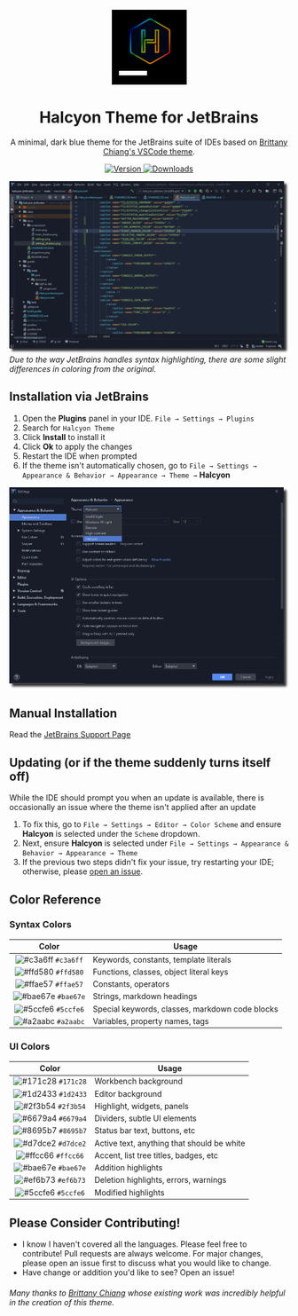 <p align="center">
  <a href="https://plugins.jetbrains.com/plugin/14093-halcyon-theme">
    <img alt="Halcyon Logo" src="https://raw.githubusercontent.com/ADMARIl/halcyon-jetbrains/master/docs/pluginIcon.png" width="135" />
  </a>
</p>
<h1 align="center">
  Halcyon Theme for JetBrains
</h1>
<p align="center">
  A minimal, dark blue theme for the JetBrains suite of IDEs based on <a href="https://github.com/bchiang7/halcyon-vscode">Brittany Chiang's VSCode theme</a>.
</p>
<p align="center">
  <a href="https://plugins.jetbrains.com/plugin/14093-halcyon-theme">
    <img alt="Version" src="https://img.shields.io/jetbrains/plugin/v/14093-halcyon-theme" />
  </a>
  <a href="https://plugins.jetbrains.com/plugin/14093-halcyon-theme">
    <img alt="Downloads" src="https://img.shields.io/jetbrains/plugin/d/14093-halcyon-theme" />
  </a>
</p>

![code](docs/screenshots/main_shadow.png)
*Due to the way JetBrains handles syntax highlighting, there are some slight differences in coloring from the original.*

## Installation via JetBrains

1. Open the **Plugins** panel in your IDE. `File → Settings → Plugins`
2. Search for `Halcyon Theme`
3. Click **Install** to install it
4. Click **Ok** to apply the changes
5. Restart the IDE when prompted
6. If the theme isn't automatically chosen, go to `File → Settings → Appearance & Behavior → Appearance → Theme →` **Halcyon**

![settings](docs/screenshots/settings_shadow.png)

## Manual Installation

Read the [JetBrains Support Page](https://www.jetbrains.com/help/idea/managing-plugins.html#install_plugin_from_disk)

## Updating (or if the theme suddenly turns itself off)

While the IDE should prompt you when an update is available, there is occasionally an issue where the theme isn't applied after an update
1. To fix this, go to `File → Settings → Editor → Color Scheme` and ensure **Halcyon** is selected under the `Scheme` dropdown.
2. Next, ensure **Halcyon** is selected under `File → Settings → Appearance & Behavior → Appearance → Theme`
3. If the previous two steps didn't fix your issue, try restarting your IDE; otherwise, please [open an issue](https://github.com/ADMARIl/halcyon-jetbrains/issues).

## Color Reference

### Syntax Colors

|                               Color                                | Usage                                           |
| :----------------------------------------------------------------: | ----------------------------------------------- |
| ![#c3a6ff](https://via.placeholder.com/10/c3a6ff?text=+) `#c3a6ff` | Keywords, constants, template literals          |
| ![#ffd580](https://via.placeholder.com/10/ffd580?text=+) `#ffd580` | Functions, classes, object literal keys         |
| ![#ffae57](https://via.placeholder.com/10/ffae57?text=+) `#ffae57` | Constants, operators                            |
| ![#bae67e](https://via.placeholder.com/10/bae67e?text=+) `#bae67e` | Strings, markdown headings                      |
| ![#5ccfe6](https://via.placeholder.com/10/5ccfe6?text=+) `#5ccfe6` | Special keywords, classes, markdown code blocks |
| ![#a2aabc](https://via.placeholder.com/10/a2aabc?text=+) `#a2aabc` | Variables, property names, tags                 |

### UI Colors

|                               Color                                | Usage                                      |
| :----------------------------------------------------------------: | ------------------------------------------ |
| ![#171c28](https://via.placeholder.com/10/171c28?text=+) `#171c28` | Workbench background                       |
| ![#1d2433](https://via.placeholder.com/10/1d2433?text=+) `#1d2433` | Editor background                          |
| ![#2f3b54](https://via.placeholder.com/10/2f3b54?text=+) `#2f3b54` | Highlight, widgets, panels                 |
| ![#6679a4](https://via.placeholder.com/10/6679a4?text=+) `#6679a4` | Dividers, subtle UI elements               |
| ![#8695b7](https://via.placeholder.com/10/8695b7?text=+) `#8695b7` | Status bar text, buttons, etc              |
| ![#d7dce2](https://via.placeholder.com/10/d7dce2?text=+) `#d7dce2` | Active text, anything that should be white |
| ![#ffcc66](https://via.placeholder.com/10/ffcc66?text=+) `#ffcc66` | Accent, list tree titles, badges, etc      |
| ![#bae67e](https://via.placeholder.com/10/bae67e?text=+) `#bae67e` | Addition highlights                        |
| ![#ef6b73](https://via.placeholder.com/10/ef6b73?text=+) `#ef6b73` | Deletion highlights, errors, warnings      |
| ![#5ccfe6](https://via.placeholder.com/10/5ccfe6?text=+) `#5ccfe6` | Modified highlights                        |

## Please Consider Contributing!

- I know I haven't covered all the languages. Please feel free to contribute!
Pull requests are always welcome. For major changes, please open an issue first to discuss what you would like to change.
- Have change or addition you'd like to see? Open an issue!


###### Many thanks to [Brittany Chiang](https://github.com/bchiang7) whose existing work was incredibly helpful in the creation of this theme.